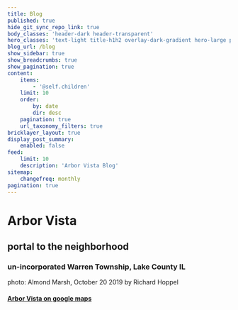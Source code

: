 ```yaml
---
title: Blog
published: true
hide_git_sync_repo_link: true
body_classes: 'header-dark header-transparent'
hero_classes: 'text-light title-h1h2 overlay-dark-gradient hero-large parallax'
blog_url: /blog
show_sidebar: true
show_breadcrumbs: true
show_pagination: true
content:
    items:
        - '@self.children'
    limit: 10
    order:
        by: date
        dir: desc
    pagination: true
    url_taxonomy_filters: true
bricklayer_layout: true
display_post_summary:
    enabled: false
feed:
    limit: 10
    description: 'Arbor Vista Blog'
sitemap:
    changefreq: monthly
pagination: true
---
```


# Arbor Vista
## portal to the neighborhood
### un-incorporated Warren Township, Lake County IL
photo: Almond Marsh, October 20 2019 by Richard Hoppel

#### [Arbor Vista on google maps](https://www.google.com/maps/@42.3315518,-87.9990561,836m/data=!3m1!1e3)

